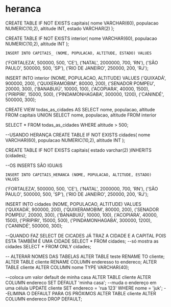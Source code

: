 # heranca

CREATE TABLE IF NOT EXISTS capitais(
  nome VARCHAR(60),
  populacao NUMERIC(10,2),
  altitude INT,
  estado VARCHAR(2)
  );
  
  CREATE TABLE IF NOT EXISTS interior(
    nome VARCHAR(60),
    populacao NUMERIC(10,2),
    altitude INT
    );
    
    INSERT INTO CAPITAIS_ (NOME, POPULACAO, ALTITUDE, ESTADO) VALUES
('FORTALEZA', 500000, 500, 'CE'),
('NATAL', 2000000, 700, 'RN'),
('SÃO PAULO', 500000, 500, 'SP'),
('RIO DE JANEIRO', 250000, 200, 'RJ');

INSERT INTO interior (NOME, POPULACAO, ALTITUDE) VALUES
('QUIXADÁ', 900000, 200),
('QUIXERAMOBIM', 80000, 200),
('SENADOR POMPEU', 20000, 300),
('BANABUIÚ', 10000, 100),
('ACOPIARA', 40000, 1500),
('PIRIPIRI', 15000, 500),
('PINDAMONHAGABA', 300000, 1200),
('CANINDÉ', 500000, 300);

CREATE VIEW todas_as_cidades AS 
SELECT nome, populacao, altitude FROM capitais
UNION
SELECT nome, populacao, altitude FROM interior

SELECT * FROM todas_as_cidades WHERE altitude > 500;

--USANDO HERANÇA
CREATE TABLE IF NOT EXISTS cidades(
    nome VARCHAR(60),
    populacao NUMERIC(10,2),
    altitude INT
    );
    
CREATE TABLE IF NOT EXISTS capitais(
  estado varchar(2)
  )INHERITS (cidades);
  
  --OS INSERTS SÃO IGUAIS
  
    INSERT INTO CAPITAIS_HERANCA (NOME, POPULACAO, ALTITUDE, ESTADO) VALUES
('FORTALEZA', 500000, 500, 'CE'),
('NATAL', 2000000, 700, 'RN'),
('SÃO PAULO', 500000, 500, 'SP'),
('RIO DE JANEIRO', 250000, 200, 'RJ');

INSERT INTO cidades (NOME, POPULACAO, ALTITUDE) VALUES
('QUIXADÁ', 900000, 200),
('QUIXERAMOBIM', 80000, 200),
('SENADOR POMPEU', 20000, 300),
('BANABUIÚ', 10000, 100),
('ACOPIARA', 40000, 1500),
('PIRIPIRI', 15000, 500),
('PINDAMONHAGABA', 300000, 1200),
('CANINDÉ', 500000, 300);

--QUANDO FAZ SELECT DE CICADES JÁ TRAZ A CIDADE E A CAPITAL POIS ESTA TAMBÉM É UMA CIDADE
SELECT * FROM cidades;
--só mostra as cidades
SELECT * FROM ONLY cidades;

-- ALTERAR NOMES DAS TABELAS
ALTER TABLE teste RENAME TO cliente;
ALTER TABLE cliente RENAME COLUMN enderesso to endereco;
ALTER TABLE cliente ALTER COLUMN nome TYPE VARCHAR(40);

--coloca um valor default de minha casa
ALTER TABLE cliente ALTER COLUMN endereco SET DEFAULT 'minha casa'; 
--muda o endereço em uma célula
UPDATE cliente SET endereco = 'rua 123' WHERE nome = 'juk';
--ELIMINA O DEFAULT PARA OS PRÓXIMOS
ALTER TABLE cliente ALTER COLUMN endereco DROP DEFAULT;
